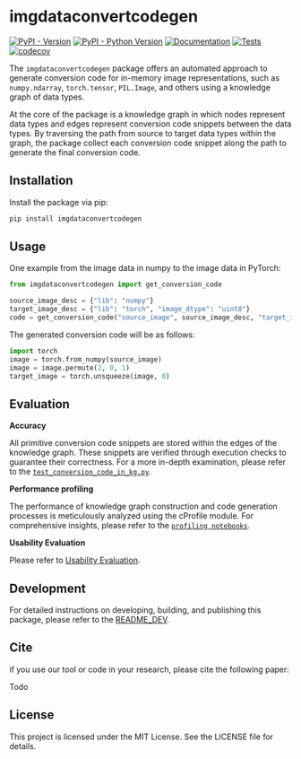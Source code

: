 # imgdataconvertcodegen

[![PyPI - Version](https://img.shields.io/pypi/v/imgdataconvertcodegen.svg)](https://pypi.org/project/imgdataconvertcodegen/)
[![PyPI - Python Version](https://img.shields.io/pypi/pyversions/imgdataconvertcodegen)](https://pypi.org/project/imgdataconvertcodegen/)
[![Documentation](https://img.shields.io/badge/Doc-ReadMe-blue)](https://github.com/c3di/ImgDataConvertCodeGen/blob/main/README.md)
[![Tests](https://github.com/c3di/ImgDataConvertCodeGen/actions/workflows/python%20tests%20with%20coverage.yml/badge.svg)](https://github.com/c3di/ImgDataConvertCodeGen/actions/workflows/python%20tests%20with%20coverage.yml)
[![codecov](https://codecov.io/github/c3di/ImgDataConvertCodeGen/graph/badge.svg?token=BWBXANX8W7)](https://codecov.io/github/c3di/ImgDataConvertCodeGen)

The `imgdataconvertcodegen` package offers an automated approach to generate conversion code for in-memory image representations, such as `numpy.ndarray`, `torch.tensor`, `PIL.Image`, and others using a knowledge graph of data types.

At the core of the package is a knowledge graph in which nodes represent data types and edges represent conversion code snippets between the data types. By traversing the path from source to target data types within the graph, the package collect each conversion code snippet along the path to generate the final conversion code.


## Installation

Install the package via pip:
```bash
pip install imgdataconvertcodegen
```
## Usage

One example from the image data in numpy to the image data in PyTorch:
```python
from imgdataconvertcodegen import get_conversion_code

source_image_desc = {"lib": "numpy"}
target_image_desc = {"lib": "torch", "image_dtype": "uint8"}
code = get_conversion_code("source_image", source_image_desc, "target_image", target_image_desc)
```
The generated conversion code will be as follows:
```python
import torch
image = torch.from_numpy(source_image)
image = image.permute(2, 0, 1)
target_image = torch.unsqueeze(image, 0)
```

## Evaluation


**Accuracy**

All primitive conversion code snippets are stored within the edges of the knowledge graph. These snippets are verified through execution checks to guarantee their correctness. For a more in-depth examination, please refer to the [`test_conversion_code_in_kg.py`](./tests/test_conversion_code_in_kg.py).

**Performance profiling**

The performance of knowledge graph construction and code generation processes is meticulously analyzed using the cProfile module. For comprehensive insights, please refer to the [`profiling notebooks`](./profile).

**Usability Evaluation**

Please refer to [Usability Evaluation](https://github.com/c3di/ImgDataConvertCodeGen_Evaluation).

## Development


For detailed instructions on developing, building, and publishing this package, please refer to the [README_DEV](./README_Dev.md).


## Cite

if you use our tool or code in your research, please cite the following paper:

Todo

## License

This project is licensed under the MIT License. See the LICENSE file for details.
